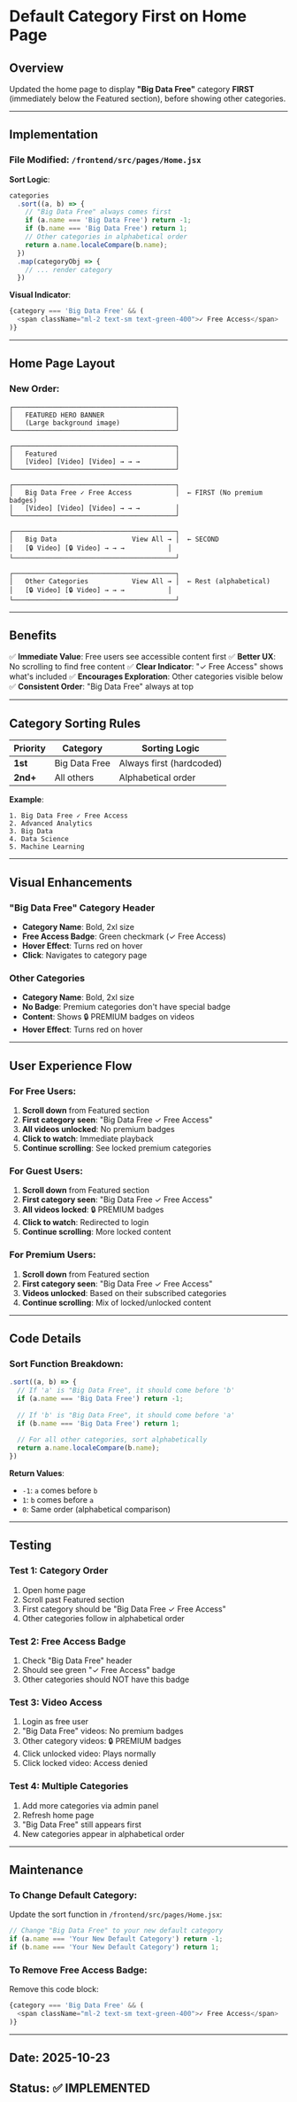 # Default Category First on Home Page

## Overview

Updated the home page to display **"Big Data Free"** category **FIRST** (immediately below the Featured section), before showing other categories.

---

## Implementation

### File Modified: `/frontend/src/pages/Home.jsx`

**Sort Logic**:
```javascript
categories
  .sort((a, b) => {
    // "Big Data Free" always comes first
    if (a.name === 'Big Data Free') return -1;
    if (b.name === 'Big Data Free') return 1;
    // Other categories in alphabetical order
    return a.name.localeCompare(b.name);
  })
  .map(categoryObj => {
    // ... render category
  })
```

**Visual Indicator**:
```javascript
{category === 'Big Data Free' && (
  <span className="ml-2 text-sm text-green-400">✓ Free Access</span>
)}
```

---

## Home Page Layout

### New Order:

```
┌─────────────────────────────────────────┐
│   FEATURED HERO BANNER                  │
│   (Large background image)              │
└─────────────────────────────────────────┘

┌─────────────────────────────────────────┐
│   Featured                              │
│   [Video] [Video] [Video] → → →         │
└─────────────────────────────────────────┘

┌─────────────────────────────────────────┐
│   Big Data Free ✓ Free Access           │  ← FIRST (No premium badges)
│   [Video] [Video] [Video] → → →         │
└─────────────────────────────────────────┘

┌─────────────────────────────────────────┐
│   Big Data                   View All → │  ← SECOND
│   [🔒 Video] [🔒 Video] → → →           │
└─────────────────────────────────────────┘

┌─────────────────────────────────────────┐
│   Other Categories           View All → │  ← Rest (alphabetical)
│   [🔒 Video] [🔒 Video] → → →           │
└─────────────────────────────────────────┘
```

---

## Benefits

✅ **Immediate Value**: Free users see accessible content first
✅ **Better UX**: No scrolling to find free content
✅ **Clear Indicator**: "✓ Free Access" shows what's included
✅ **Encourages Exploration**: Other categories visible below
✅ **Consistent Order**: "Big Data Free" always at top

---

## Category Sorting Rules

| Priority | Category | Sorting Logic |
|----------|----------|---------------|
| **1st** | Big Data Free | Always first (hardcoded) |
| **2nd+** | All others | Alphabetical order |

**Example**:
```
1. Big Data Free ✓ Free Access
2. Advanced Analytics
3. Big Data
4. Data Science
5. Machine Learning
```

---

## Visual Enhancements

### "Big Data Free" Category Header
- **Category Name**: Bold, 2xl size
- **Free Access Badge**: Green checkmark (✓ Free Access)
- **Hover Effect**: Turns red on hover
- **Click**: Navigates to category page

### Other Categories
- **Category Name**: Bold, 2xl size
- **No Badge**: Premium categories don't have special badge
- **Content**: Shows 🔒 PREMIUM badges on videos
- **Hover Effect**: Turns red on hover

---

## User Experience Flow

### For Free Users:

1. **Scroll down** from Featured section
2. **First category seen**: "Big Data Free ✓ Free Access"
3. **All videos unlocked**: No premium badges
4. **Click to watch**: Immediate playback
5. **Continue scrolling**: See locked premium categories

### For Guest Users:

1. **Scroll down** from Featured section
2. **First category seen**: "Big Data Free ✓ Free Access"
3. **All videos locked**: 🔒 PREMIUM badges
4. **Click to watch**: Redirected to login
5. **Continue scrolling**: More locked content

### For Premium Users:

1. **Scroll down** from Featured section
2. **First category seen**: "Big Data Free ✓ Free Access"
3. **Videos unlocked**: Based on their subscribed categories
4. **Continue scrolling**: Mix of locked/unlocked content

---

## Code Details

### Sort Function Breakdown:

```javascript
.sort((a, b) => {
  // If 'a' is "Big Data Free", it should come before 'b'
  if (a.name === 'Big Data Free') return -1;
  
  // If 'b' is "Big Data Free", it should come before 'a'
  if (b.name === 'Big Data Free') return 1;
  
  // For all other categories, sort alphabetically
  return a.name.localeCompare(b.name);
})
```

**Return Values**:
- `-1`: `a` comes before `b`
- `1`: `b` comes before `a`
- `0`: Same order (alphabetical comparison)

---

## Testing

### Test 1: Category Order
1. Open home page
2. Scroll past Featured section
3. First category should be "Big Data Free ✓ Free Access"
4. Other categories follow in alphabetical order

### Test 2: Free Access Badge
1. Check "Big Data Free" header
2. Should see green "✓ Free Access" badge
3. Other categories should NOT have this badge

### Test 3: Video Access
1. Login as free user
2. "Big Data Free" videos: No premium badges
3. Other category videos: 🔒 PREMIUM badges
4. Click unlocked video: Plays normally
5. Click locked video: Access denied

### Test 4: Multiple Categories
1. Add more categories via admin panel
2. Refresh home page
3. "Big Data Free" still appears first
4. New categories appear in alphabetical order

---

## Maintenance

### To Change Default Category:

Update the sort function in `/frontend/src/pages/Home.jsx`:

```javascript
// Change "Big Data Free" to your new default category
if (a.name === 'Your New Default Category') return -1;
if (b.name === 'Your New Default Category') return 1;
```

### To Remove Free Access Badge:

Remove this code block:
```javascript
{category === 'Big Data Free' && (
  <span className="ml-2 text-sm text-green-400">✓ Free Access</span>
)}
```

---

## Date: 2025-10-23
## Status: ✅ IMPLEMENTED

